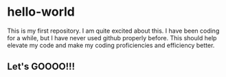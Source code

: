 # hello-world
This is my first repository.
I am quite excited about this. I have been coding for a while, but I have never used github properly before. This should help elevate my code and make my coding proficiencies and efficiency better.

## Let's GOOOO!!!
